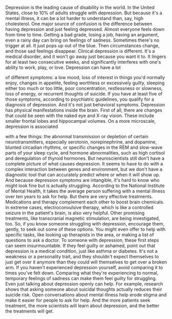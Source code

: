 
Depression is the leading cause
of disability in the world.
In the United States,
close to 10% of adults 
struggle with depression.
But because it&#39;s a mental illness,
it can be a lot harder to understand
than, say, high cholesterol.
One major source of confusion is
the difference between having depression
and just feeling depressed.
Almost everyone feels down
from time to time.
Getting a bad grade,
losing a job,
having an argument,
even a rainy day can bring on
feelings of sadness.
Sometimes there&#39;s no trigger at all.
It just pops up out of the blue.
Then circumstances change,
and those sad feelings disappear.
Clinical depression is different.
It&#39;s a medical disorder,
and it won&#39;t go away 
just because you want it to.
It lingers for at least 
two consecutive weeks,
and significantly interferes 
with one&#39;s ability to work,
play,
or love.
Depression can have a lot

of different symptoms:
a low mood,
loss of interest in things
you&#39;d normally enjoy,
changes in appetite,
feeling worthless or excessively guilty,
sleeping either too much or too little,
poor concentration,
restlessness or slowness,
loss of energy,
or recurrent thoughts of suicide.
If you have at least five
of those symptoms,
according to psychiatric guidelines,
you qualify for a diagnosis of depression.
And it&#39;s not just behavioral symptoms.
Depression has physical manifestations
inside the brain.
First of all,
there are changes that could be seen
with the naked eye
and X-ray vision.
These include smaller frontal lobes
and hippocampal volumes.
On a more microscale,
depression is associated 

with a few things:
the abnormal transmission or depletion
of certain neurotransmitters,
especially serotonin, norepinephrine,
and dopamine,
blunted circadian rhythms,
or specific changes in the REM
and slow-wave parts of your sleep cycle,
and hormone abnormalities,
such as high cortisol and deregulation
of thyroid hormones.
But neuroscientists still don&#39;t have
a complete picture
of what causes depression.
It seems to have to do with a complex
interaction between genes and environment,
but we don&#39;t have a diagnostic tool
that can accurately predict where
or when it will show up.
And because depression symptoms
are intangible,
it&#39;s hard to know who might look fine
but is actually struggling.
According to the National Institute
of Mental Health,
it takes the average person
suffering with a mental illness
over ten years to ask for help.
But there are very effective treatments.
Medications and therapy complement
each other to boost brain chemicals.
In extreme cases,
electroconvulsive therapy,
which is like a controlled seizure
in the patient&#39;s brain,
is also very helpful.
Other promising treatments,
like transcranial magnetic stimulation,
are being investigated, too.
So, if you know someone 
struggling with depression,
encourage them, gently, to seek out
some of these options.
You might even offer to help
with specific tasks,
like looking up therapists in the area,
or making a list of questions
to ask a doctor.
To someone with depression,
these first steps can seem insurmountable.
If they feel guilty or ashamed,
point out that depression 
is a medical condition,
just like asthma or diabetes.
It&#39;s not a weakness 
or a personality trait,
and they shouldn&#39;t expect themselves
to just get over it
anymore than they could will themselves
to get over a broken arm.
If you haven&#39;t experienced 
depression yourself,
avoid comparing it to times
you&#39;ve felt down.
Comparing what they&#39;re experiencing
to normal, temporary feelings of sadness
can make them feel guilty for struggling.
Even just talking about 
depression openly can help.
For example, research shows that asking
someone about suicidal thoughts
actually reduces their suicide risk.
Open conversations about mental illness
help erode stigma
and make it easier 
for people to ask for help.
And the more patients seek treatment,
the more scientists will learn
about depression,
and the better the treatments will get.
